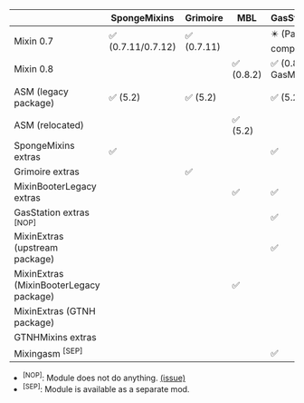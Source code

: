 |   | SpongeMixins | Grimoire | MBL | GasStation | GTNHMixins | GTNHMixinsLite | UniMixins |
| -- | -- | -- | -- | -- | -- | -- | -- |
| Mixin 0.7 | ✅ (0.7.11/0.7.12) | ✅ (0.7.11) | | ✴️ (Partial compat) | | | ✴️ (Partial compat) |
| Mixin 0.8 | | | ✅ (0.8.2) | ✅ (0.8.5-GasMix) | ✅ (0.8.5-GTNH) | | ✅ (0.8.5-UniMix)
| ASM (legacy package) | ✅ (5.2) | ✅ (5.2) | | ✅ (5.2) | | | ✴️ (Emulated) |
| ASM (relocated) | | | ✅ (5.2) | | ✅ (9.4) | | ✅ (9.4) |
| SpongeMixins extras | ✅ | | | ✅ | ✅ | | ✅ |
| Grimoire extras | | ✅ | | | | | |
| MixinBooterLegacy extras | | | ✅ | ✅ | | | ✅ |
| GasStation extras <sup>[NOP]</sup> | | | | ✅ | | | ✅ |
| MixinExtras (upstream package) | | | | ✅ | | | ✅ |
| MixinExtras (MixinBooterLegacy package) | | | ✅ | | | | ✅ |
| MixinExtras (GTNH package) | | | | | ✅ | ✅ | ✅ |
| GTNHMixins extras | | | | | ✅ | ✅ | ✅ |
| Mixingasm <sup>[SEP]</sup> | | | | ✅ | | | ✅ |

* <sup>[NOP]</sup>: Module does not do anything. [(issue)](https://github.com/FalsePattern/GasStation/issues/15)
* <sup>[SEP]</sup>: Module is available as a separate mod.
